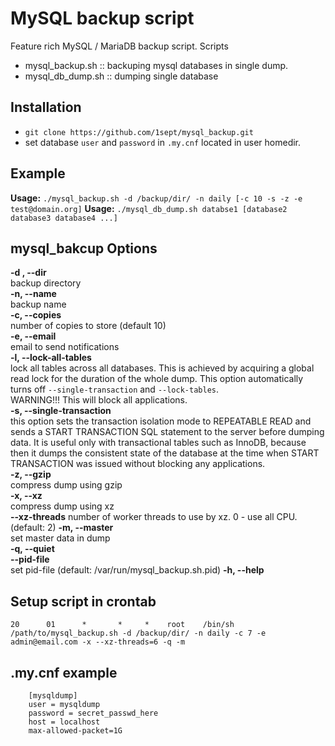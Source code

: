 # MySQL backup script

Feature rich MySQL / MariaDB backup script.
Scripts
- mysql_backup.sh :: backuping mysql databases in single dump. 
- mysql_db_dump.sh :: dumping single database

## Installation

- `git clone https://github.com/1sept/mysql_backup.git`
- set database `user` and `password` in `.my.cnf` located in user homedir.

## Example

**Usage:** `./mysql_backup.sh -d /backup/dir/ -n daily [-c 10 -s -z -e test@domain.org]`
**Usage:** `./mysql_db_dump.sh databse1 [database2 database3 database4 ...]`

## mysql_bakcup Options

**-d , --dir**  
backup directory  
**-n, --name**  
backup name  
**-c, --copies**  
number of copies to store (default 10)  
**-e, --email**  
email to send notifications  
**-l, --lock-all-tables**  
lock all tables across all databases. This is achieved by acquiring a global read lock for the duration of the whole dump. This option automatically turns off `--single-transaction` and `--lock-tables`.  
WARNING!!! This will block all applications.  
**-s, --single-transaction**  
this option sets the transaction isolation mode to REPEATABLE READ and sends a START TRANSACTION SQL statement to the server before dumping data. It is useful only with transactional tables such as InnoDB, because then it dumps the consistent state of the database at the time when START TRANSACTION was issued without blocking any applications.  
**-z, --gzip**  
compress dump using gzip  
**-x, --xz**  
compress dump using xz  
**--xz-threads**
number of worker threads to use by xz. 0 - use all CPU. (default: 2)
**-m, --master**  
set master data in dump  
**-q, --quiet**  
**--pid-file**  
set pid-file (default: /var/run/mysql_backup.sh.pid)
**-h, --help**  

## Setup script in crontab

`20      01      *       *     *    root    /bin/sh /path/to/mysql_backup.sh -d /backup/dir/ -n daily -c 7 -e admin@email.com -x --xz-threads=6 -q -m`

## .my.cnf example

```
    [mysqldump]
    user = mysqldump
    password = secret_passwd_here
    host = localhost
    max-allowed-packet=1G
```